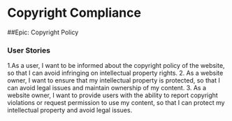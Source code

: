 # Copyright Compliance

##Epic: Copyright Policy

### User Stories
1.As a user, I want to be informed about the copyright policy of the website, so that I can avoid infringing on intellectual property rights.
2. As a website owner, I want to ensure that my intellectual property is protected, so that I can avoid legal issues and maintain ownership of my content.
3. As a website owner, I want to provide users with the ability to report copyright violations or request permission to use my content, so that I can protect my intellectual property and avoid legal issues.
